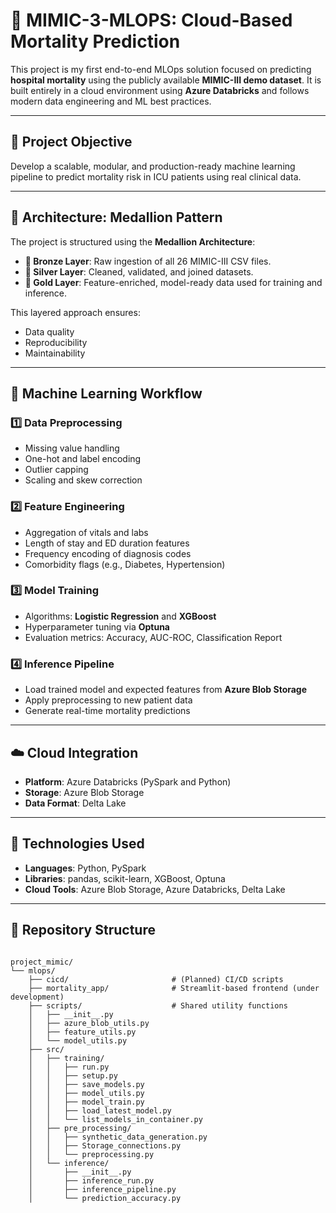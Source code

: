# 🏥 MIMIC-3-MLOPS: Cloud-Based Mortality Prediction

This project is my first end-to-end MLOps solution focused on predicting **hospital mortality** using the publicly available **MIMIC-III demo dataset**. It is built entirely in a cloud environment using **Azure Databricks** and follows modern data engineering and ML best practices.

---

## 📌 Project Objective

Develop a scalable, modular, and production-ready machine learning pipeline to predict mortality risk in ICU patients using real clinical data.

---

## 🧱 Architecture: Medallion Pattern

The project is structured using the **Medallion Architecture**:

- **🥉 Bronze Layer**: Raw ingestion of all 26 MIMIC-III CSV files.
- **🥈 Silver Layer**: Cleaned, validated, and joined datasets.
- **🥇 Gold Layer**: Feature-enriched, model-ready data used for training and inference.

This layered approach ensures:
- Data quality
- Reproducibility
- Maintainability

---

## 🔄 Machine Learning Workflow

### 1️⃣ Data Preprocessing
- Missing value handling
- One-hot and label encoding
- Outlier capping
- Scaling and skew correction

### 2️⃣ Feature Engineering
- Aggregation of vitals and labs
- Length of stay and ED duration features
- Frequency encoding of diagnosis codes
- Comorbidity flags (e.g., Diabetes, Hypertension)

### 3️⃣ Model Training
- Algorithms: **Logistic Regression** and **XGBoost**
- Hyperparameter tuning via **Optuna**
- Evaluation metrics: Accuracy, AUC-ROC, Classification Report

### 4️⃣ Inference Pipeline
- Load trained model and expected features from **Azure Blob Storage**
- Apply preprocessing to new patient data
- Generate real-time mortality predictions

---

## ☁️ Cloud Integration

- **Platform**: Azure Databricks (PySpark and Python)
- **Storage**: Azure Blob Storage
- **Data Format**: Delta Lake

---

## 🧰 Technologies Used

- **Languages**: Python, PySpark
- **Libraries**: pandas, scikit-learn, XGBoost, Optuna
- **Cloud Tools**: Azure Blob Storage, Azure Databricks, Delta Lake

---

## 📁 Repository Structure
<pre>
<code>
project_mimic/
└── mlops/
    ├── cicd/                       # (Planned) CI/CD scripts
    ├── mortality_app/              # Streamlit-based frontend (under development)
    ├── scripts/                    # Shared utility functions
    │   ├── __init__.py
    │   ├── azure_blob_utils.py
    │   ├── feature_utils.py
    │   └── model_utils.py
    ├── src/
    │   ├── training/
    │   │   ├── run.py
    │   │   ├── setup.py
    │   │   ├── save_models.py
    │   │   ├── model_utils.py
    │   │   ├── model_train.py
    │   │   ├── load_latest_model.py
    │   │   └── list_models_in_container.py
    │   ├── pre_processing/
    │   │   ├── synthetic_data_generation.py
    │   │   ├── Storage_connections.py
    │   │   └── preprocessing.py
    │   └── inference/
    │       ├── __init__.py
    │       ├── inference_run.py
    │       ├── inference_pipeline.py
    │       └── prediction_accuracy.py
</code>
</pre>
